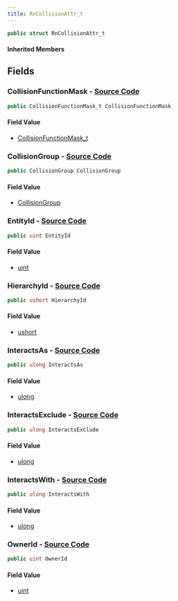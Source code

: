 ```yaml
---
title: RnCollisionAttr_t
---
```


```csharp
public struct RnCollisionAttr_t
```

#### Inherited Members

## Fields

### **CollisionFunctionMask** - [Source Code](https://github.com/swiftly-solution/swiftlys2/blob/main/managed/src/SwiftlyS2.Shared/Natives/Structs/RnCollisionAttr_t.cs#L25)

```csharp
public CollisionFunctionMask_t CollisionFunctionMask
```

#### Field Value

- [CollisionFunctionMask_t](/docs/api/shared/natives/collisionfunctionmask_t)

### **CollisionGroup** - [Source Code](https://github.com/swiftly-solution/swiftlys2/blob/main/managed/src/SwiftlyS2.Shared/Natives/Structs/RnCollisionAttr_t.cs#L24)

```csharp
public CollisionGroup CollisionGroup
```

#### Field Value

- [CollisionGroup](/docs/api/shared/natives/collisiongroup)

### **EntityId** - [Source Code](https://github.com/swiftly-solution/swiftlys2/blob/main/managed/src/SwiftlyS2.Shared/Natives/Structs/RnCollisionAttr_t.cs#L21)

```csharp
public uint EntityId
```

#### Field Value

- [uint](https://learn.microsoft.com/dotnet/api/system.uint32)

### **HierarchyId** - [Source Code](https://github.com/swiftly-solution/swiftlys2/blob/main/managed/src/SwiftlyS2.Shared/Natives/Structs/RnCollisionAttr_t.cs#L23)

```csharp
public ushort HierarchyId
```

#### Field Value

- [ushort](https://learn.microsoft.com/dotnet/api/system.uint16)

### **InteractsAs** - [Source Code](https://github.com/swiftly-solution/swiftlys2/blob/main/managed/src/SwiftlyS2.Shared/Natives/Structs/RnCollisionAttr_t.cs#L18)

```csharp
public ulong InteractsAs
```

#### Field Value

- [ulong](https://learn.microsoft.com/dotnet/api/system.uint64)

### **InteractsExclude** - [Source Code](https://github.com/swiftly-solution/swiftlys2/blob/main/managed/src/SwiftlyS2.Shared/Natives/Structs/RnCollisionAttr_t.cs#L20)

```csharp
public ulong InteractsExclude
```

#### Field Value

- [ulong](https://learn.microsoft.com/dotnet/api/system.uint64)

### **InteractsWith** - [Source Code](https://github.com/swiftly-solution/swiftlys2/blob/main/managed/src/SwiftlyS2.Shared/Natives/Structs/RnCollisionAttr_t.cs#L19)

```csharp
public ulong InteractsWith
```

#### Field Value

- [ulong](https://learn.microsoft.com/dotnet/api/system.uint64)

### **OwnerId** - [Source Code](https://github.com/swiftly-solution/swiftlys2/blob/main/managed/src/SwiftlyS2.Shared/Natives/Structs/RnCollisionAttr_t.cs#L22)

```csharp
public uint OwnerId
```

#### Field Value

- [uint](https://learn.microsoft.com/dotnet/api/system.uint32)

